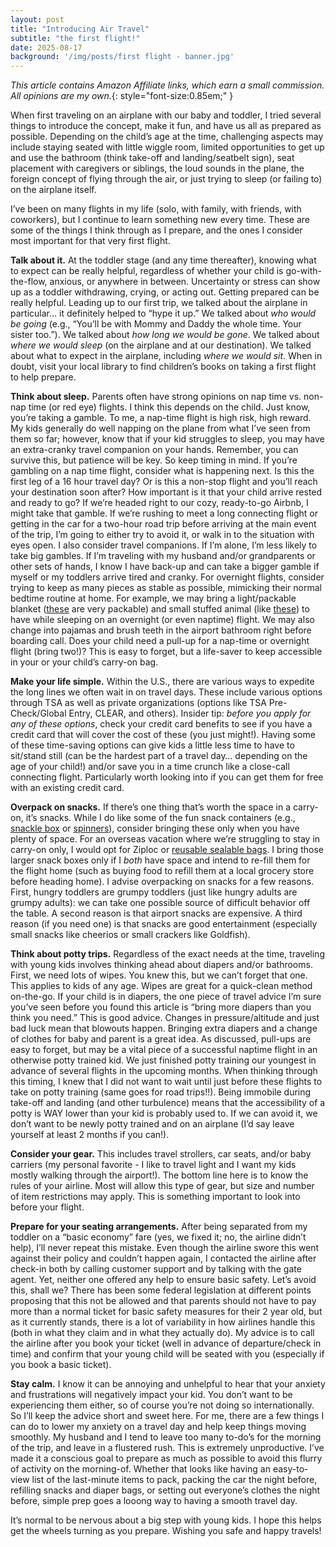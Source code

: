 ```yaml
---
layout: post
title: "Introducing Air Travel"
subtitle: "the first flight!"
date: 2025-08-17
background: '/img/posts/first flight - banner.jpg'
---
```


*This article contains Amazon Affiliate links, which earn a small commission. All opinions are my own.*{: style="font-size:0.85em;" }

When first traveling on an airplane with our baby and toddler, I tried several things to introduce the concept, make it fun, and have us all as prepared as possible. Depending on the child’s age at the time, challenging aspects may include staying seated with little wiggle room, limited opportunities to get up and use the bathroom (think take-off and landing/seatbelt sign), seat placement with caregivers or siblings, the loud sounds in the plane, the foreign concept of flying through the air, or just trying to sleep (or failing to) on the airplane itself.

I’ve been on many flights in my life (solo, with family, with friends, with coworkers), but I continue to learn something new every time. These are some of the things I think through as I prepare, and the ones I consider most important for that very first flight.

**Talk about it.** At the toddler stage (and any time thereafter), knowing what to expect can be really helpful, regardless of whether your child is go-with-the-flow, anxious, or anywhere in between. Uncertainty or stress can show up as a toddler withdrawing, crying, or acting out. Getting prepared can be really helpful. Leading up to our first trip, we talked about the airplane in particular… it definitely helped to “hype it up.” We talked about *who would be going* (e.g., “You’ll be with Mommy and Daddy the whole time. Your sister too.”). We talked about *how long we would be gone*. We talked about *where we would sleep* (on the airplane and at our destination). We talked about what to expect in the airplane, including *where we would sit*. When in doubt, visit your local library to find children’s books on taking a first flight to help prepare. 

**Think about sleep.** Parents often have strong opinions on nap time vs. non-nap time (or red eye) flights. I think this depends on the child. Just know, you’re taking a gamble. To me, a nap-time flight is high risk, high reward. My kids generally do well napping on the plane from what I’ve seen from them so far; however, know that if your kid struggles to sleep, you may have an extra-cranky travel companion on your hands. Remember, you can survive this, but patience will be key. So keep timing in mind. If you’re gambling on a nap time flight, consider what is happening next. Is this the first leg of a 16 hour travel day? Or is this a non-stop flight and you’ll reach your destination soon after? How important is it that your child arrive rested and ready to go? If we’re headed right to our cozy, ready-to-go Airbnb, I might take that gamble. If we’re rushing to meet a long connecting flight or getting in the car for a two-hour road trip before arriving at the main event of the trip, I’m going to either try to avoid it, or walk in to the situation with eyes open. I also consider travel companions. If I’m alone, I’m less likely to take big gambles. If I’m traveling with my husband and/or grandparents or other sets of hands, I know I have back-up and can take a bigger gamble if myself or my toddlers arrive tired and cranky. For overnight flights, consider trying to keep as many pieces as stable as possible, mimicking their normal bedtime routine at home. For example, we may bring a light/packable blanket ([these](https://amzn.to/4oEnj1T) are very packable) and small stuffed animal (like [these](https://amzn.to/4lwKx7w)) to have while sleeping on an overnight (or even naptime) flight. We may also change into pajamas and brush teeth in the airport bathroom right before boarding call. Does your child need a pull-up for a nap-time or overnight flight (bring two!)? This is easy to forget, but a life-saver to keep accessible in your or your child’s carry-on bag.

**Make your life simple.** Within the U.S., there are various ways to expedite the long lines we often wait in on travel days. These include various options through TSA as well as private organizations (options like TSA Pre-Check/Global Entry, CLEAR, and others). Insider tip: *before you apply for any of these options*, check your credit card benefits to see if you have a credit card that will cover the cost of these (you just might!). Having some of these time-saving options can give kids a little less time to have to sit/stand still (can be the hardest part of a travel day… depending on the age of your child!) and/or save you in a time crunch like a close-call connecting flight. Particularly worth looking into if you can get them for free with an existing credit card. 

**Overpack on snacks.** If there’s one thing that’s worth the space in a carry-on, it’s snacks. While I do like some of the fun snack containers (e.g., [snackle box](https://amzn.to/3JzRQh7) or [spinners](https://amzn.to/45TbMV2)), consider bringing these only when you have plenty of space. For an overseas vacation where we’re struggling to stay in carry-on only, I would opt for Ziploc or [reusable sealable bags](https://amzn.to/41AUBoI). I bring those larger snack boxes only if I *both* have space and intend to re-fill them for the flight home (such as buying food to refill them at a local grocery store before heading home). I advise overpacking on snacks for a few reasons. First, hungry toddlers are grumpy toddlers (just like hungry adults are grumpy adults): we can take one possible source of difficult behavior off the table. A second reason is that airport snacks are expensive. A third reason (if you need one) is that snacks are good entertainment (especially small snacks like cheerios or small crackers like Goldfish).

**Think about potty trips.** Regardless of the exact needs at the time, traveling with young kids involves thinking ahead about diapers and/or bathrooms. First, we need lots of wipes. You knew this, but we can’t forget that one. This applies to kids of any age. Wipes are great for a quick-clean method on-the-go. If your child is in diapers, the one piece of travel advice I’m sure you’ve seen before you found this article is “bring more diapers than you think you need.” This is good advice. Changes in pressure/altitude and just bad luck mean that blowouts happen. Bringing extra diapers and a change of clothes for baby and parent is a great idea. As discussed, pull-ups are easy to forget, but may be a vital piece of a successful naptime flight in an otherwise potty trained kid. We just finished potty training our youngest in advance of several flights in the upcoming months. When thinking through this timing, I knew that I did not want to wait until just before these flights to take on potty training (same goes for road trips!!). Being immobile during take-off and landing (and other turbulence) means that the accessibility of a potty is WAY lower than your kid is probably used to. If we can avoid it, we don’t want to be newly potty trained and on an airplane (I’d say leave yourself at least 2 months if you can!). 

**Consider your gear.** This includes travel strollers, car seats, and/or baby carriers (my personal favorite - I like to travel light and I want my kids mostly walking through the airport!). The bottom line here is to know the rules of your airline. Most will allow this type of gear, but size and number of item restrictions may apply. This is something important to look into before your flight.

**Prepare for your seating arrangements.** After being separated from my toddler on a “basic economy” fare (yes, we fixed it; no, the airline didn’t help), I’ll never repeat this mistake. Even though the airline swore this went against their policy and couldn’t happen again, I contacted the airline after check-in both by calling customer support and by talking with the gate agent. Yet, neither one offered any help to ensure basic safety. Let’s avoid this, shall we? There has been some federal legislation at different points proposing that this not be allowed and that parents should not have to pay more than a normal ticket for basic safety measures for their 2 year old, but as it currently stands, there is a lot of variability in how airlines handle this (both in what they claim and in what they actually do). My advice is to call the airline after you book your ticket (well in advance of departure/check in time) and confirm that your young child will be seated with you (especially if you book a basic ticket).  

**Stay calm.** I know it can be annoying and unhelpful to hear that your anxiety and frustrations will negatively impact your kid. You don’t want to be experiencing them either, so of course you’re not doing so internationally. So I’ll keep the advice short and sweet here. For me, there are a few things I can do to lower my anxiety on a travel day and help keep things moving smoothly. My husband and I tend to leave too many to-do’s for the morning of the trip, and leave in a flustered rush. This is extremely unproductive. I’ve made it a conscious goal to prepare as much as possible to avoid this flurry of activity on the morning-of. Whether that looks like having an easy-to-view list of the last-minute items to pack, packing the car the night before, refilling snacks and diaper bags, or setting out everyone’s clothes the night before, simple prep goes a looong way to having a smooth travel day. 

It’s normal to be nervous about a big step with young kids. I hope this helps get the wheels turning as you prepare. Wishing you safe and happy travels!